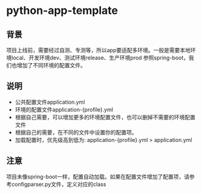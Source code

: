# python-app-template

## 背景
项目上线前，需要经过自测、专测等，所以app要适配多环境。一般是需要本地环境local、开发环境dev、测试环境release、生产环境prod
参照spring-boot，我们也增加了不同环境的配置文件。

## 说明
- 公共配置文件application.yml
- 环境的配置文件application-{profile}.yml
- 根据自己需要，可以增加更多的环境配置文件，也可以删掉不需要的环境配置文件
- 根据自己的需要，在不同的文件中设置你的配置项。
- 加载配置时，优先级高到低为: application-{profile}.yml > application.yml

## 注意
项目未像spring-boot一样，配置自动加载。如果在配置文件增加了配置项，请参考configparser.py文件，定义对应的class

